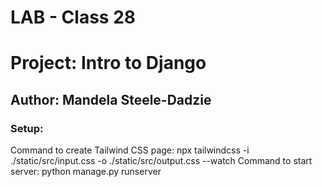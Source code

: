 # LAB - Class 28
# Project: Intro to Django
## Author: Mandela Steele-Dadzie

### Setup:

Command to create Tailwind CSS page: npx tailwindcss -i ./static/src/input.css -o ./static/src/output.css --watch
Command to start server: python manage.py runserver
